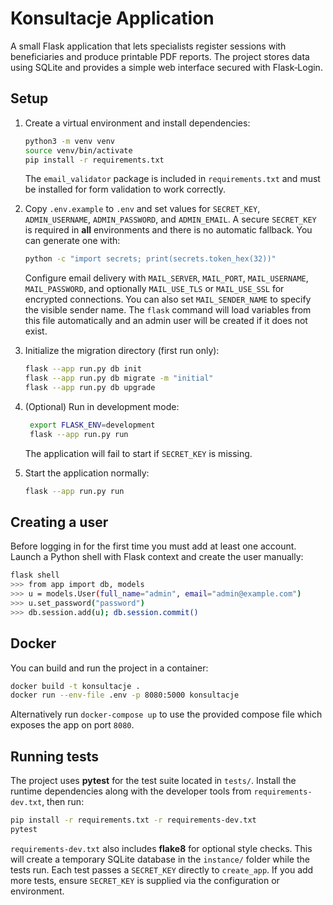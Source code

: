 # Konsultacje Application

A small Flask application that lets specialists register sessions with beneficiaries and produce printable PDF reports. The project stores data using SQLite and provides a simple web interface secured with Flask‑Login.

## Setup

1. Create a virtual environment and install dependencies:
   ```bash
   python3 -m venv venv
   source venv/bin/activate
   pip install -r requirements.txt
   ```
   The `email_validator` package is included in `requirements.txt` and must
   be installed for form validation to work correctly.
2. Copy `.env.example` to `.env` and set values for `SECRET_KEY`,
   `ADMIN_USERNAME`, `ADMIN_PASSWORD`, and `ADMIN_EMAIL`.
   A secure `SECRET_KEY` is required in **all** environments and there is
   no automatic fallback. You can generate one with:

   ```bash
   python -c "import secrets; print(secrets.token_hex(32))"
   ```

   Configure email delivery with `MAIL_SERVER`, `MAIL_PORT`,
   `MAIL_USERNAME`, `MAIL_PASSWORD`, and optionally `MAIL_USE_TLS`
   or `MAIL_USE_SSL` for encrypted connections. You can also set
   `MAIL_SENDER_NAME` to specify the visible sender name.
   The `flask` command will load variables from this file automatically
   and an admin user will be created if it does not exist.
3. Initialize the migration directory (first run only):
   ```bash
   flask --app run.py db init
   flask --app run.py db migrate -m "initial"
   flask --app run.py db upgrade
   ```
4. (Optional) Run in development mode:
   ```bash
    export FLASK_ENV=development
    flask --app run.py run
    ```
   The application will fail to start if `SECRET_KEY` is missing.
5. Start the application normally:
   ```bash
   flask --app run.py run
   ```

## Creating a user

Before logging in for the first time you must add at least one account. Launch a
Python shell with Flask context and create the user manually:

```bash
flask shell
>>> from app import db, models
>>> u = models.User(full_name="admin", email="admin@example.com")
>>> u.set_password("password")
>>> db.session.add(u); db.session.commit()
```

## Docker

You can build and run the project in a container:

```bash
docker build -t konsultacje .
docker run --env-file .env -p 8080:5000 konsultacje
```

Alternatively run `docker-compose up` to use the provided compose file which exposes the app on port `8080`.

## Running tests

The project uses **pytest** for the test suite located in `tests/`. Install the
runtime dependencies along with the developer tools from `requirements-dev.txt`, then run:

```bash
pip install -r requirements.txt -r requirements-dev.txt
pytest
```

`requirements-dev.txt` also includes **flake8** for optional style checks.
This will create a temporary SQLite database in the `instance/` folder while the tests run. Each test passes a `SECRET_KEY` directly to `create_app`. If you add more tests, ensure `SECRET_KEY` is supplied via the configuration or environment.

